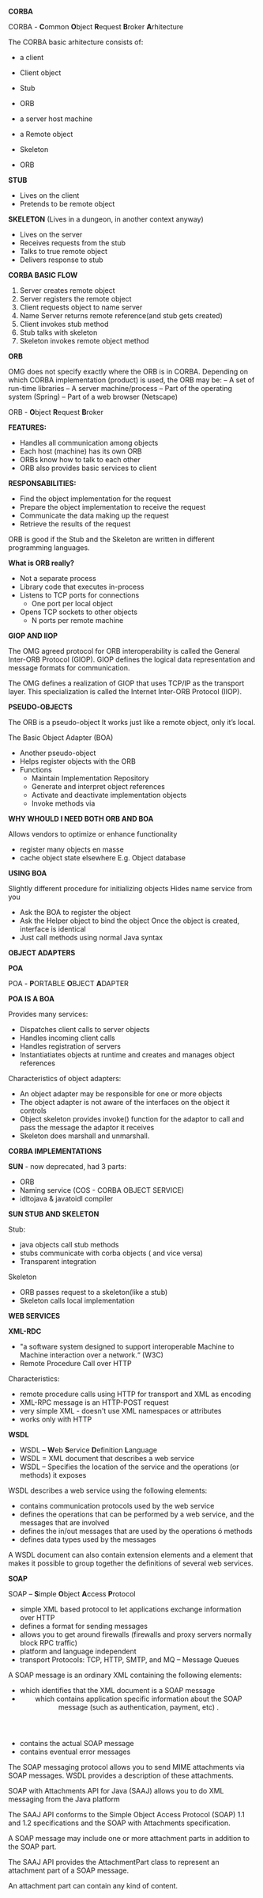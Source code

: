 **CORBA**

CORBA - **C**ommon **O**bject **R**equest **B**roker **A**rhitecture

The CORBA basic arhitecture consists of:
- a client
 - Client object
 - Stub
 - ORB

- a server host machine
 - a Remote object
 - Skeleton
 - ORB

**STUB**

- Lives on the client
- Pretends to be remote object

**SKELETON** (Lives in a dungeon, in another context anyway)

- Lives on the server
- Receives requests from the stub
- Talks to true remote object
- Delivers response to stub

**CORBA BASIC FLOW**

1. Server creates remote object
2. Server registers the remote object
3. Client requests object to name server
4. Name Server returns remote reference(and stub gets created)
5. Client invokes stub method
6. Stub talks with skeleton
7. Skeleton invokes remote object method

**ORB**

OMG does not specify exactly where the ORB
is in CORBA.
Depending on which CORBA implementation
(product) is used, the ORB may be:
– A set of run-time libraries
– A server machine/process
– Part of the operating system (Spring)
– Part of a web browser (Netscape)

ORB - **O**bject **R**equest **B**roker

__FEATURES:__

- Handles all communication among objects
- Each host (machine) has its own ORB
- ORBs know how to talk to each other
- ORB also provides basic services to client

__RESPONSABILITIES:__

- Find the object implementation for the request
- Prepare the object implementation to receive the request
- Communicate the data making up the request
- Retrieve the results of the request

ORB is good if the Stub and the Skeleton are written in different programming languages.

**What is ORB really?**

- Not a separate process
- Library code that executes in-process
- Listens to TCP ports for connections
    - One port per local object
- Opens TCP sockets to other objects
    - N ports per remote machine

**GIOP AND IIOP**

The OMG agreed protocol for ORB interoperability is called the General Inter-ORB Protocol (GIOP).
GIOP defines the logical data representation and message formats for communication.

The OMG defines a realization of GIOP that uses TCP/IP as the transport layer. This specialization is called the Internet Inter-ORB Protocol (IIOP).

**PSEUDO-OBJECTS**

The ORB is a pseudo-object
It works just like a remote object, only it’s local.

The Basic Object Adapter (BOA)
- Another pseudo-object
- Helps register objects with the ORB
- Functions
    - Maintain Implementation Repository
    - Generate and interpret object references
    - Activate and deactivate implementation objects
    - Invoke methods via 
    
**WHY WHOULD I NEED BOTH ORB AND BOA**

Allows vendors to optimize or enhance functionality
- register many objects en masse
- cache object state elsewhere
E.g. Object database

**USING BOA**

Slightly different procedure for initializing objects
Hides name service from you
- Ask the BOA to register the object
- Ask the Helper object to bind the object
Once the object is created, interface is identical
- Just call methods using normal Java syntax

**OBJECT ADAPTERS**

**POA**

POA - **P**ORTABLE **O**BJECT **A**DAPTER

**POA IS A BOA**

Provides many services:
- Dispatches client calls to server objects
- Handles incoming client calls
- Handles registration of servers
- Instantiatiates objects at runtime and creates and manages
object references

Characteristics of object adapters:
- An object adapter may be responsible for one or more objects
- The object adapter is not aware of the interfaces on the object it controls
- Object skeleton provides invoke() function for the adaptor to call and pass the message the adaptor it receives
- Skeleton does marshall and unmarshall.

**CORBA IMPLEMENTATIONS**

**SUN** - now deprecated, had 3 parts:
- ORB
- Naming service (COS - CORBA OBJECT SERVICE)
- idltojava & javatoidl compiler

**SUN STUB AND SKELETON**

Stub:
- java objects call stub methods
- stubs communicate with corba objects ( and vice versa)
- Transparent integration

Skeleton
- ORB passes request to a skeleton(like a stub)
- Skeleton calls local implementation




**WEB SERVICES**

**XML-RDC** 

- "a software system designed to support interoperable Machine to Machine interaction over a network.“ (W3C)
- Remote Procedure Call over HTTP

Characteristics:
- remote procedure calls using HTTP for transport and XML as encoding
- XML-RPC message is an HTTP-POST request
- very simple XML - doesn't use XML namespaces or attributes
- works only with HTTP


**WSDL**

- WSDL – **W**eb **S**ervice **D**efinition **L**anguage
- WSDL = XML document that describes a web service
- WSDL – Specifies the location of the service and the operations (or methods) it exposes

WSDL describes a web service using the following elements:
- <binding> contains communication protocols used by the web service
- <portType> defines the operations that can be performed by a web service, and the messages that are involved
- <message> defines the in/out messages that are used by the operations ó methods
- <types> defines data types used by the messages

A WSDL document can also contain extension elements and a <service> element that makes it possible to group together the definitions of several web services.

**SOAP**

SOAP – **S**imple **O**bject **A**ccess **P**rotocol
- simple XML based protocol to let applications exchange information over HTTP
- defines a format for sending messages
- allows you to get around firewalls (firewalls and proxy servers normally block RPC traffic)
- platform and language independent
- transport Protocols: TCP, HTTP, SMTP, and MQ – Message Queues

A SOAP message is an ordinary XML containing the following elements:
- <Envelope> which identifies that the XML document is a SOAP message
- <Header> which contains application specific information about the SOAP message (such as authentication, payment, etc) .
- <Body> contains the actual SOAP message
- <Fault> contains eventual error messages

The SOAP messaging protocol allows you to send MIME attachments via SOAP messages. WSDL provides a description of these attachments.

SOAP with Attachments API for Java (SAAJ) allows you to do XML messaging from the Java platform

The SAAJ API conforms to the Simple Object Access Protocol (SOAP) 1.1 and 1.2 specifications and the SOAP with Attachments specification.


A SOAP message may include one or more attachment parts in addition to the SOAP part.

The SAAJ API provides the AttachmentPart class to represent an attachment part of a SOAP message.

An attachment part can contain any kind of content.